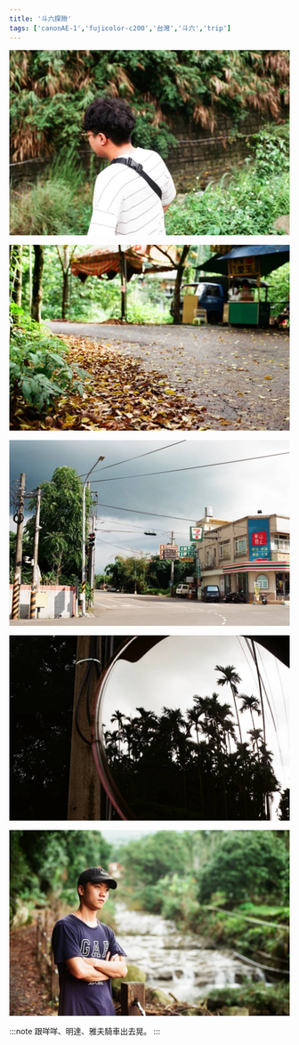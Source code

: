 ```yaml
---
title: '斗六探險'
tags: ['canonAE-1','fujicolor-c200','台灣','斗六','trip']
---
```

![001](./img/instagram_output/201906/001.webp)

![001](./img/instagram_output/201906/005.webp)

![001](./img/instagram_output/201906/002.webp)

![001](./img/instagram_output/201906/004.webp)

![001](./img/instagram_output/201906/006.webp)

:::note 
跟咩咩、明達、雅夫騎車出去晃。
:::